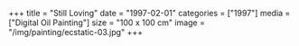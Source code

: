 +++
title = "Still Loving"
date = "1997-02-01"
categories = ["1997"]
media = ["Digital Oil Painting"]
size = "100 x 100 cm"
image = "/img/painting/ecstatic-03.jpg"
+++
